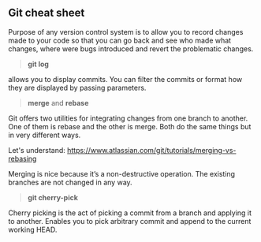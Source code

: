 ## Git cheat sheet

Purpose of any version control system is to allow you to record changes made to your code so that you can go back and see who made what changes, where were bugs introduced and revert the problematic changes.

> **git log**

allows you to display commits. You can filter the commits or format how they are displayed by passing parameters.

> **merge** and **rebase**

Git offers two utilities for integrating changes from one branch to another. One of them is rebase and the other is merge. Both do the same things but in very different ways.

Let's understand:
https://www.atlassian.com/git/tutorials/merging-vs-rebasing

Merging is nice because it’s a non-destructive operation. The existing branches are not changed in any way. 

> **git cherry-pick**

Cherry picking is the act of picking a commit from a branch and applying it to another. 
Enables you to pick arbitrary commit and append to the current working HEAD.
